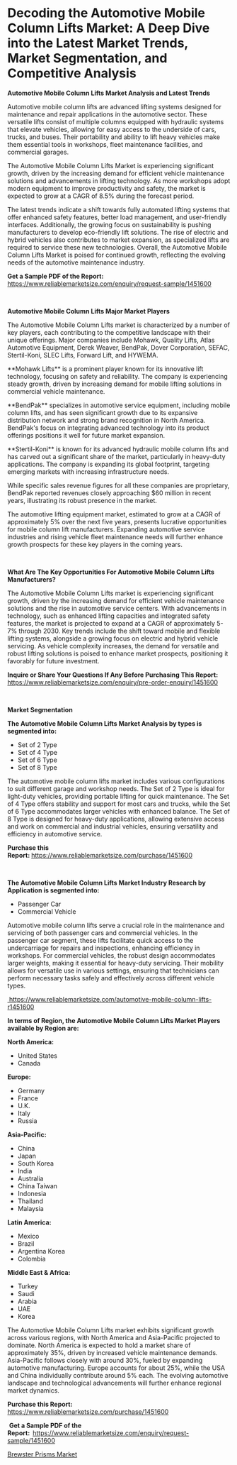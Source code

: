 <p><h1>Decoding the Automotive Mobile Column Lifts Market: A Deep Dive into the Latest Market Trends, Market Segmentation, and Competitive Analysis</h1></p><p><strong>Automotive Mobile Column Lifts Market Analysis and Latest Trends</strong></p>
<p><p>Automotive mobile column lifts are advanced lifting systems designed for maintenance and repair applications in the automotive sector. These versatile lifts consist of multiple columns equipped with hydraulic systems that elevate vehicles, allowing for easy access to the underside of cars, trucks, and buses. Their portability and ability to lift heavy vehicles make them essential tools in workshops, fleet maintenance facilities, and commercial garages.</p><p>The Automotive Mobile Column Lifts Market is experiencing significant growth, driven by the increasing demand for efficient vehicle maintenance solutions and advancements in lifting technology. As more workshops adopt modern equipment to improve productivity and safety, the market is expected to grow at a CAGR of 8.5% during the forecast period. </p><p>The latest trends indicate a shift towards fully automated lifting systems that offer enhanced safety features, better load management, and user-friendly interfaces. Additionally, the growing focus on sustainability is pushing manufacturers to develop eco-friendly lift solutions. The rise of electric and hybrid vehicles also contributes to market expansion, as specialized lifts are required to service these new technologies. Overall, the Automotive Mobile Column Lifts Market is poised for continued growth, reflecting the evolving needs of the automotive maintenance industry.</p></p>
<p><strong>Get a Sample PDF of the Report:&nbsp;</strong> <a href="https://www.reliablemarketsize.com/enquiry/request-sample/1451600?utm_campaign=3504&utm_medium=2&utm_source=Github&utm_content=ia&utm_term=11042025&utm_id=automotive-mobile-column-lifts">https://www.reliablemarketsize.com/enquiry/request-sample/1451600</a></p>
<p>&nbsp;</p>
<p><strong>Automotive Mobile Column Lifts Major Market Players</strong></p>
<p><p>The Automotive Mobile Column Lifts market is characterized by a number of key players, each contributing to the competitive landscape with their unique offerings. Major companies include Mohawk, Quality Lifts, Atlas Automotive Equipment, Derek Weaver, BendPak, Dover Corporation, SEFAC, Stertil-Koni, SLEC Lifts, Forward Lift, and HYWEMA.</p><p>**Mohawk Lifts** is a prominent player known for its innovative lift technology, focusing on safety and reliability. The company is experiencing steady growth, driven by increasing demand for mobile lifting solutions in commercial vehicle maintenance. </p><p>**BendPak** specializes in automotive service equipment, including mobile column lifts, and has seen significant growth due to its expansive distribution network and strong brand recognition in North America. BendPak's focus on integrating advanced technology into its product offerings positions it well for future market expansion.</p><p>**Stertil-Koni** is known for its advanced hydraulic mobile column lifts and has carved out a significant share of the market, particularly in heavy-duty applications. The company is expanding its global footprint, targeting emerging markets with increasing infrastructure needs.</p><p>While specific sales revenue figures for all these companies are proprietary, BendPak reported revenues closely approaching $60 million in recent years, illustrating its robust presence in the market. </p><p>The automotive lifting equipment market, estimated to grow at a CAGR of approximately 5% over the next five years, presents lucrative opportunities for mobile column lift manufacturers. Expanding automotive service industries and rising vehicle fleet maintenance needs will further enhance growth prospects for these key players in the coming years.</p></p>
<p>&nbsp;</p>
<p><strong>What Are The Key Opportunities For Automotive Mobile Column Lifts Manufacturers?</strong></p>
<p><p>The Automotive Mobile Column Lifts market is experiencing significant growth, driven by the increasing demand for efficient vehicle maintenance solutions and the rise in automotive service centers. With advancements in technology, such as enhanced lifting capacities and integrated safety features, the market is projected to expand at a CAGR of approximately 5-7% through 2030. Key trends include the shift toward mobile and flexible lifting systems, alongside a growing focus on electric and hybrid vehicle servicing. As vehicle complexity increases, the demand for versatile and robust lifting solutions is poised to enhance market prospects, positioning it favorably for future investment.</p></p>
<p><strong>Inquire or Share Your Questions If Any Before Purchasing This Report:</strong> <a href="https://www.reliablemarketsize.com/enquiry/pre-order-enquiry/1451600?utm_campaign=3504&utm_medium=2&utm_source=Github&utm_content=ia&utm_term=11042025&utm_id=automotive-mobile-column-lifts">https://www.reliablemarketsize.com/enquiry/pre-order-enquiry/1451600</a></p>
<p>&nbsp;</p>
<p><strong>Market Segmentation</strong></p>
<p><strong>The Automotive Mobile Column Lifts Market Analysis by types is segmented into:</strong></p>
<p><ul><li>Set of 2 Type</li><li>Set of 4 Type</li><li>Set of 6 Type</li><li>Set of 8 Type</li></ul></p>
<p><p>The automotive mobile column lifts market includes various configurations to suit different garage and workshop needs. The Set of 2 Type is ideal for light-duty vehicles, providing portable lifting for quick maintenance. The Set of 4 Type offers stability and support for most cars and trucks, while the Set of 6 Type accommodates larger vehicles with enhanced balance. The Set of 8 Type is designed for heavy-duty applications, allowing extensive access and work on commercial and industrial vehicles, ensuring versatility and efficiency in automotive service.</p></p>
<p><strong>Purchase this Report:&nbsp;</strong><a href="https://www.reliablemarketsize.com/purchase/1451600?utm_campaign=3504&utm_medium=2&utm_source=Github&utm_content=ia&utm_term=11042025&utm_id=automotive-mobile-column-lifts">https://www.reliablemarketsize.com/purchase/1451600</a></p>
<p>&nbsp;</p>
<p><strong>The Automotive Mobile Column Lifts Market Industry Research by Application is segmented into:</strong></p>
<p><ul><li>Passenger Car</li><li>Commercial Vehicle</li></ul></p>
<p><p>Automotive mobile column lifts serve a crucial role in the maintenance and servicing of both passenger cars and commercial vehicles. In the passenger car segment, these lifts facilitate quick access to the undercarriage for repairs and inspections, enhancing efficiency in workshops. For commercial vehicles, the robust design accommodates larger weights, making it essential for heavy-duty servicing. Their mobility allows for versatile use in various settings, ensuring that technicians can perform necessary tasks safely and effectively across different vehicle types.</p></p>
<p><a href="https://www.reliablemarketsize.com/automotive-mobile-column-lifts-r1451600?utm_campaign=3504&utm_medium=2&utm_source=Github&utm_content=ia&utm_term=11042025&utm_id=automotive-mobile-column-lifts">&nbsp;https://www.reliablemarketsize.com/automotive-mobile-column-lifts-r1451600</a></p>
<p><strong>In terms of Region, the Automotive Mobile Column Lifts Market Players available by Region are:</strong></p>
<p>
    <p> <strong> North America: </strong>
        <ul>
            <li>United States</li>
            <li>Canada</li>
        </ul>
        </p> 
    <p> <strong> Europe: </strong>
        <ul>
            <li>Germany</li>
            <li>France</li>
            <li>U.K.</li>
            <li>Italy</li>
            <li>Russia</li>
        </ul>
        </p> 
    <p> <strong> Asia-Pacific: </strong>
        <ul>
            <li>China</li>
            <li>Japan</li>
            <li>South Korea</li>
            <li>India</li>
            <li>Australia</li>
            <li>China Taiwan</li>
            <li>Indonesia</li>
            <li>Thailand</li>
            <li>Malaysia</li>
        </ul>
        </p> 
    <p> <strong> Latin America: </strong>
        <ul>
            <li>Mexico</li>
            <li>Brazil</li>
            <li>Argentina Korea</li>
            <li>Colombia</li>
        </ul>
        </p> 
    <p> <strong> Middle East & Africa: </strong>
        <ul>
            <li>Turkey</li>
            <li>Saudi</li>
            <li>Arabia</li>
            <li>UAE</li>
            <li>Korea</li>
        </ul>
    </p>
    </p>
<p><p>The Automotive Mobile Column Lifts market exhibits significant growth across various regions, with North America and Asia-Pacific projected to dominate. North America is expected to hold a market share of approximately 35%, driven by increased vehicle maintenance demands. Asia-Pacific follows closely with around 30%, fueled by expanding automotive manufacturing. Europe accounts for about 25%, while the USA and China individually contribute around 5% each. The evolving automotive landscape and technological advancements will further enhance regional market dynamics.</p></p>
<p><strong>Purchase this Report: </strong><a href="https://www.reliablemarketsize.com/purchase/1451600?utm_campaign=3504&utm_medium=2&utm_source=Github&utm_content=ia&utm_term=11042025&utm_id=automotive-mobile-column-lifts">https://www.reliablemarketsize.com/purchase/1451600</a></p>
<p>&nbsp;<strong>Get a Sample PDF of the Report:&nbsp;&nbsp;</strong><a href="https://www.reliablemarketsize.com/enquiry/request-sample/1451600?utm_campaign=3504&utm_medium=2&utm_source=Github&utm_content=ia&utm_term=11042025&utm_id=automotive-mobile-column-lifts">https://www.reliablemarketsize.com/enquiry/request-sample/1451600</a></p>
<p><strong></strong></p>
<p><p><a href="https://github.com/chikenmhamdi/Market-Research-Report-List-1/blob/main/brewster-prisms-market.md?utm_campaign=3504&utm_medium=2&utm_source=Github&utm_content=ia&utm_term=11042025&utm_id=automotive-mobile-column-lifts">Brewster Prisms Market</a></p></p>